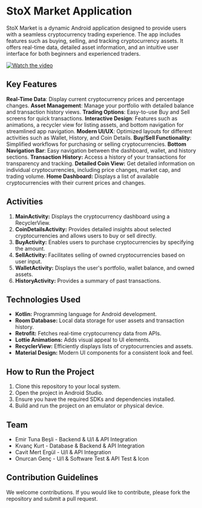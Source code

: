 # StoX Market Application

StoX Market is a dynamic Android application designed to provide users with a seamless cryptocurrency trading experience. The app includes features such as buying, selling, and tracking cryptocurrency assets. It offers real-time data, detailed asset information, and an intuitive user interface for both beginners and experienced traders.

[![Watch the video](https://img.youtube.com/vi/qgR0_H-N5L8/0.jpg)](https://www.youtube.com/shorts/qgR0_H-N5L8)

## Key Features

**Real-Time Data**: Display current cryptocurrency prices and percentage changes.
**Asset Management**: Manage your portfolio with detailed balance and transaction history views.
**Trading Options**: Easy-to-use Buy and Sell screens for quick transactions.
**Interactive Design**: Features such as animations, a recycler view for listing assets, and bottom navigation for streamlined app navigation.
**Modern UI/UX**: Optimized layouts for different activities such as Wallet, History, and Coin Details.
**Buy/Sell Functionality**: Simplified workflows for purchasing or selling cryptocurrencies.
**Bottom Navigation Bar**: Easy navigation between the dashboard, wallet, and history sections.
**Transaction History:** Access a history of your transactions for transparency and tracking.
**Detailed Coin View:** Get detailed information on individual cryptocurrencies, including price changes, market cap, and trading volume.
**Home Dashboard:** Displays a list of available cryptocurrencies with their current prices and changes.

## Activities

1. **MainActivity:** Displays the cryptocurrency dashboard using a RecyclerView.
2. **CoinDetailsActivity:** Provides detailed insights about selected cryptocurrencies and allows users to buy or sell directly.
3. **BuyActivity:** Enables users to purchase cryptocurrencies by specifying the amount.
4. **SellActivity:** Facilitates selling of owned cryptocurrencies based on user input.
5. **WalletActivity:** Displays the user's portfolio, wallet balance, and owned assets.
6. **HistoryActivity:** Provides a summary of past transactions.

## Technologies Used

- **Kotlin:** Programming language for Android development.
- **Room Database:** Local data storage for user assets and transaction history.
- **Retrofit:** Fetches real-time cryptocurrency data from APIs.
- **Lottie Animations:** Adds visual appeal to UI elements.
- **RecyclerView:** Efficiently displays lists of cryptocurrencies and assets.
- **Material Design:** Modern UI components for a consistent look and feel.

## How to Run the Project

1. Clone this repository to your local system.
2. Open the project in Android Studio.
3. Ensure you have the required SDKs and dependencies installed.
4. Build and run the project on an emulator or physical device.

## Team

- Emir Tuna Beşli - Backend & U/I & API Integration
- Kıvanç Kurt - Database & Backend & API Integration
- Cavit Mert Ergül - U/I & API Integration
- Onurcan Genç - U/I & Software Test & API Test & Icon

## Contribution Guidelines

We welcome contributions. If you would like to contribute, please fork the repository and submit a pull request.